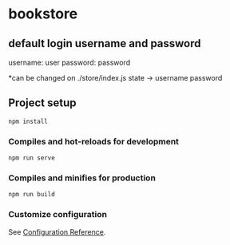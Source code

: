 # bookstore

## default login username and password
username: user
password: password

*can be changed on ./store/index.js state -> username password

## Project setup
```
npm install
```

### Compiles and hot-reloads for development
```
npm run serve
```

### Compiles and minifies for production
```
npm run build
```

### Customize configuration
See [Configuration Reference](https://cli.vuejs.org/config/).
